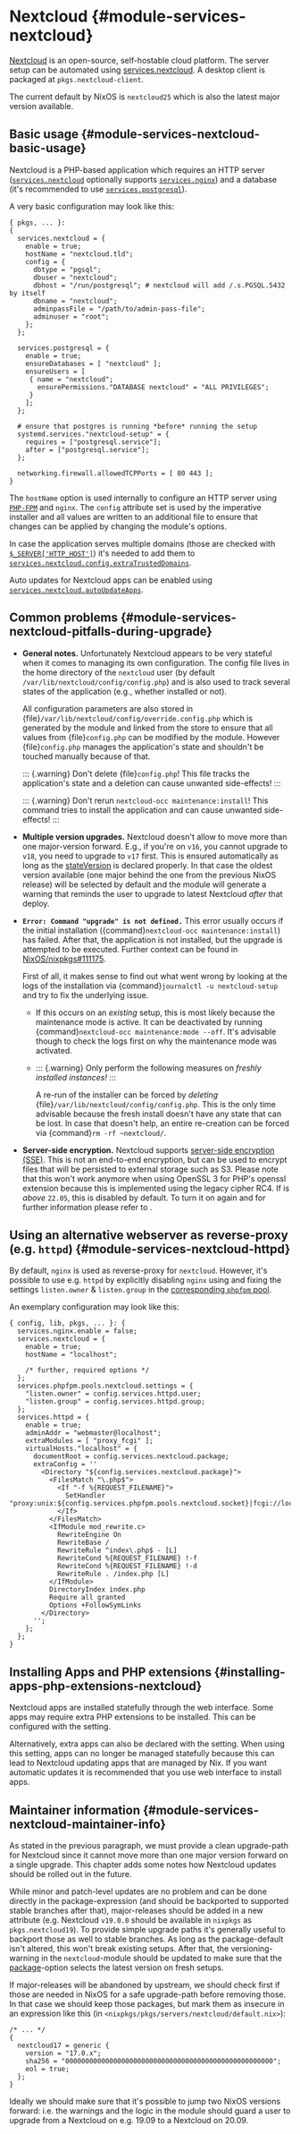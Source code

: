 # Nextcloud {#module-services-nextcloud}

[Nextcloud](https://nextcloud.com/) is an open-source,
self-hostable cloud platform. The server setup can be automated using
[services.nextcloud](#opt-services.nextcloud.enable). A
desktop client is packaged at `pkgs.nextcloud-client`.

The current default by NixOS is `nextcloud25` which is also the latest
major version available.

## Basic usage {#module-services-nextcloud-basic-usage}

Nextcloud is a PHP-based application which requires an HTTP server
([`services.nextcloud`](#opt-services.nextcloud.enable)
optionally supports
[`services.nginx`](#opt-services.nginx.enable))
and a database (it's recommended to use
[`services.postgresql`](#opt-services.postgresql.enable)).

A very basic configuration may look like this:
```
{ pkgs, ... }:
{
  services.nextcloud = {
    enable = true;
    hostName = "nextcloud.tld";
    config = {
      dbtype = "pgsql";
      dbuser = "nextcloud";
      dbhost = "/run/postgresql"; # nextcloud will add /.s.PGSQL.5432 by itself
      dbname = "nextcloud";
      adminpassFile = "/path/to/admin-pass-file";
      adminuser = "root";
    };
  };

  services.postgresql = {
    enable = true;
    ensureDatabases = [ "nextcloud" ];
    ensureUsers = [
     { name = "nextcloud";
       ensurePermissions."DATABASE nextcloud" = "ALL PRIVILEGES";
     }
    ];
  };

  # ensure that postgres is running *before* running the setup
  systemd.services."nextcloud-setup" = {
    requires = ["postgresql.service"];
    after = ["postgresql.service"];
  };

  networking.firewall.allowedTCPPorts = [ 80 443 ];
}
```

The `hostName` option is used internally to configure an HTTP
server using [`PHP-FPM`](https://php-fpm.org/)
and `nginx`. The `config` attribute set is
used by the imperative installer and all values are written to an additional file
to ensure that changes can be applied by changing the module's options.

In case the application serves multiple domains (those are checked with
[`$_SERVER['HTTP_HOST']`](http://php.net/manual/en/reserved.variables.server.php))
it's needed to add them to
[`services.nextcloud.config.extraTrustedDomains`](#opt-services.nextcloud.config.extraTrustedDomains).

Auto updates for Nextcloud apps can be enabled using
[`services.nextcloud.autoUpdateApps`](#opt-services.nextcloud.autoUpdateApps.enable).

## Common problems {#module-services-nextcloud-pitfalls-during-upgrade}

  - **General notes.**
    Unfortunately Nextcloud appears to be very stateful when it comes to
    managing its own configuration. The config file lives in the home directory
    of the `nextcloud` user (by default
    `/var/lib/nextcloud/config/config.php`) and is also used to
    track several states of the application (e.g., whether installed or not).

     All configuration parameters are also stored in
    {file}`/var/lib/nextcloud/config/override.config.php` which is generated by
    the module and linked from the store to ensure that all values from
    {file}`config.php` can be modified by the module.
    However {file}`config.php` manages the application's state and shouldn't be
    touched manually because of that.

    ::: {.warning}
    Don't delete {file}`config.php`! This file
    tracks the application's state and a deletion can cause unwanted
    side-effects!
    :::

    ::: {.warning}
    Don't rerun `nextcloud-occ maintenance:install`!
    This command tries to install the application
    and can cause unwanted side-effects!
    :::
  - **Multiple version upgrades.**
    Nextcloud doesn't allow to move more than one major-version forward. E.g., if you're on
    `v16`, you cannot upgrade to `v18`, you need to upgrade to
    `v17` first. This is ensured automatically as long as the
    [stateVersion](#opt-system.stateVersion) is declared properly. In that case
    the oldest version available (one major behind the one from the previous NixOS
    release) will be selected by default and the module will generate a warning that reminds
    the user to upgrade to latest Nextcloud *after* that deploy.
  - **`Error: Command "upgrade" is not defined.`**
    This error usually occurs if the initial installation
    ({command}`nextcloud-occ maintenance:install`) has failed. After that, the application
    is not installed, but the upgrade is attempted to be executed. Further context can
    be found in [NixOS/nixpkgs#111175](https://github.com/NixOS/nixpkgs/issues/111175).

    First of all, it makes sense to find out what went wrong by looking at the logs
    of the installation via {command}`journalctl -u nextcloud-setup` and try to fix
    the underlying issue.

    - If this occurs on an *existing* setup, this is most likely because
      the maintenance mode is active. It can be deactivated by running
      {command}`nextcloud-occ maintenance:mode --off`. It's advisable though to
      check the logs first on why the maintenance mode was activated.
    - ::: {.warning}
      Only perform the following measures on
      *freshly installed instances!*
      :::

      A re-run of the installer can be forced by *deleting*
      {file}`/var/lib/nextcloud/config/config.php`. This is the only time
      advisable because the fresh install doesn't have any state that can be lost.
      In case that doesn't help, an entire re-creation can be forced via
      {command}`rm -rf ~nextcloud/`.

  - **Server-side encryption.**
    Nextcloud supports [server-side encryption (SSE)](https://docs.nextcloud.com/server/latest/admin_manual/configuration_files/encryption_configuration.html).
    This is not an end-to-end encryption, but can be used to encrypt files that will be persisted
    to external storage such as S3. Please note that this won't work anymore when using OpenSSL 3
    for PHP's openssl extension because this is implemented using the legacy cipher RC4.
    If [](#opt-system.stateVersion) is *above* `22.05`,
    this is disabled by default. To turn it on again and for further information please refer to
    [](#opt-services.nextcloud.enableBrokenCiphersForSSE).

## Using an alternative webserver as reverse-proxy (e.g. `httpd`) {#module-services-nextcloud-httpd}

By default, `nginx` is used as reverse-proxy for `nextcloud`.
However, it's possible to use e.g. `httpd` by explicitly disabling
`nginx` using [](#opt-services.nginx.enable) and fixing the
settings `listen.owner` &amp; `listen.group` in the
[corresponding `phpfpm` pool](#opt-services.phpfpm.pools).

An exemplary configuration may look like this:
```
{ config, lib, pkgs, ... }: {
  services.nginx.enable = false;
  services.nextcloud = {
    enable = true;
    hostName = "localhost";

    /* further, required options */
  };
  services.phpfpm.pools.nextcloud.settings = {
    "listen.owner" = config.services.httpd.user;
    "listen.group" = config.services.httpd.group;
  };
  services.httpd = {
    enable = true;
    adminAddr = "webmaster@localhost";
    extraModules = [ "proxy_fcgi" ];
    virtualHosts."localhost" = {
      documentRoot = config.services.nextcloud.package;
      extraConfig = ''
        <Directory "${config.services.nextcloud.package}">
          <FilesMatch "\.php$">
            <If "-f %{REQUEST_FILENAME}">
              SetHandler "proxy:unix:${config.services.phpfpm.pools.nextcloud.socket}|fcgi://localhost/"
            </If>
          </FilesMatch>
          <IfModule mod_rewrite.c>
            RewriteEngine On
            RewriteBase /
            RewriteRule ^index\.php$ - [L]
            RewriteCond %{REQUEST_FILENAME} !-f
            RewriteCond %{REQUEST_FILENAME} !-d
            RewriteRule . /index.php [L]
          </IfModule>
          DirectoryIndex index.php
          Require all granted
          Options +FollowSymLinks
        </Directory>
      '';
    };
  };
}
```

## Installing Apps and PHP extensions {#installing-apps-php-extensions-nextcloud}

Nextcloud apps are installed statefully through the web interface.
Some apps may require extra PHP extensions to be installed.
This can be configured with the [](#opt-services.nextcloud.phpExtraExtensions) setting.

Alternatively, extra apps can also be declared with the [](#opt-services.nextcloud.extraApps) setting.
When using this setting, apps can no longer be managed statefully because this can lead to Nextcloud updating apps
that are managed by Nix. If you want automatic updates it is recommended that you use web interface to install apps.

## Maintainer information {#module-services-nextcloud-maintainer-info}

As stated in the previous paragraph, we must provide a clean upgrade-path for Nextcloud
since it cannot move more than one major version forward on a single upgrade. This chapter
adds some notes how Nextcloud updates should be rolled out in the future.

While minor and patch-level updates are no problem and can be done directly in the
package-expression (and should be backported to supported stable branches after that),
major-releases should be added in a new attribute (e.g. Nextcloud `v19.0.0`
should be available in `nixpkgs` as `pkgs.nextcloud19`).
To provide simple upgrade paths it's generally useful to backport those as well to stable
branches. As long as the package-default isn't altered, this won't break existing setups.
After that, the versioning-warning in the `nextcloud`-module should be
updated to make sure that the
[package](#opt-services.nextcloud.package)-option selects the latest version
on fresh setups.

If major-releases will be abandoned by upstream, we should check first if those are needed
in NixOS for a safe upgrade-path before removing those. In that case we should keep those
packages, but mark them as insecure in an expression like this (in
`<nixpkgs/pkgs/servers/nextcloud/default.nix>`):
```
/* ... */
{
  nextcloud17 = generic {
    version = "17.0.x";
    sha256 = "0000000000000000000000000000000000000000000000000000";
    eol = true;
  };
}
```

Ideally we should make sure that it's possible to jump two NixOS versions forward:
i.e. the warnings and the logic in the module should guard a user to upgrade from a
Nextcloud on e.g. 19.09 to a Nextcloud on 20.09.
